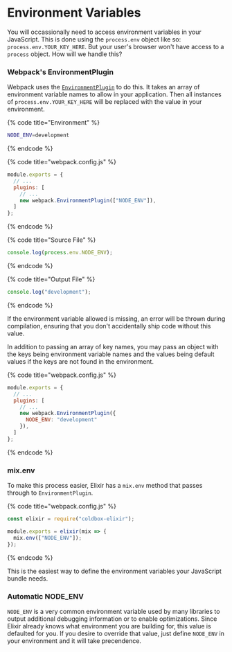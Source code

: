 # Environment Variables

You will occassionally need to access environment variables in your JavaScript.  This is done using the `process.env` object like so: `process.env.YOUR_KEY_HERE`. But your user's browser won't have access to a `process` object.  How will we handle this?

### Webpack's EnvironmentPlugin

Webpack uses the [`EnvironmentPlugin`](https://webpack.js.org/plugins/environment-plugin/) to do this.  It takes an array of environment variable names to allow in your application.  Then all instances of `process.env.YOUR_KEY_HERE` will be replaced with the value in your environment. 

{% code title="Environment" %}
```bash
NODE_ENV=development
```
{% endcode %}

{% code title="webpack.config.js" %}
```javascript
module.exports = {
  // ...
  plugins: [
    // ...
    new webpack.EnvironmentPlugin(["NODE_ENV"]),
  ]
};
```
{% endcode %}

{% code title="Source File" %}
```javascript
console.log(process.env.NODE_ENV);
```
{% endcode %}

{% code title="Output File" %}
```javascript
console.log("development");
```
{% endcode %}

If the environment variable allowed is missing, an error will be thrown during compilation, ensuring that you don't accidentally ship code without this value.

In addition to passing an array of key names, you may pass an object with the keys being environment variable names and the values being default values if the keys are not found in the environment.

{% code title="webpack.config.js" %}
```javascript
module.exports = {
  // ...
  plugins: [
    // ...
    new webpack.EnvironmentPlugin({
      NODE_ENV: "development"
    }),
  ]
};
```
{% endcode %}

### mix.env

To make this process easier, Elixir has a `mix.env` method that passes through to `EnvironmentPlugin`.

{% code title="webpack.config.js" %}
```javascript
const elixir = require("coldbox-elixir");

module.exports = elixir(mix => {
  mix.env(["NODE_ENV"]);  
});
```
{% endcode %}

This is the easiest way to define the environment variables your JavaScript bundle needs.

### Automatic NODE\_ENV

`NODE_ENV` is a very common environment variable used by many libraries to output additional debugging information or to enable optimizations.  Since Elixir already knows what environment you are building for, this value is defaulted for you.  If you desire to override that value, just define `NODE_ENV` in your environment and it will take precendence.

